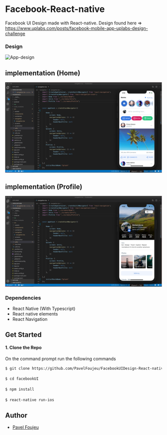 # Facebook-React-native
Facebook UI Design made with React-native.
Design found here => https://www.uplabs.com/posts/facebook-mobile-app-uplabs-design-challenge

### Design
![App-design](./src/screenshot/Facebook.png)


##  implementation (Home)
![App-demo](./src/screenshot/Demo1.png)

##  implementation (Profile)
![App-demo](./src/screenshot/Demo2.png)


### Dependencies

 - React Native (With Typescript)
 - React native elements
 - React Navigation
 
 ## Get Started
 
 #### 1. Clone the Repo
 
 On the command prompt run the following commands
 ```sh
 $ git clone https://github.com/PavelFoujeu/FacebookUIDesign-React-native.git
 
 $ cd facebookUI
 
 $ npm install
 
 $ react-native run-ios
 
 ```

## Author

*	[Pavel Foujeu](mailto:foujeupavel@gmail.com)
